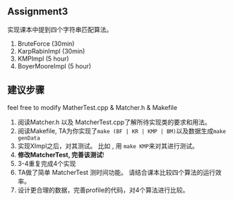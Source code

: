 ## Assignment3

实现课本中提到四个字符串匹配算法。

1.  BruteForce  (30min)
2.  KarpRabinImpl (30min)
3.  KMPImpl     (5 hour)
4.  BoyerMooreImpl  (5 hour)

## 建议步骤
feel free to modify MatherTest.cpp & Matcher.h & Makefile

1.  阅读Matcher.h 以及 MatcherTest.cpp了解所待实现类的要求和用法。
2.  阅读Makefile, TA为你实现了`make (BF | KR | KMP | BM)`以及数据生成`make genData` 
3.  实现XImpl之后，对其测试。  比如 , 用 `make KMP`来对其进行测试。  
4.  **修改MatcherTest, 完善该测试**!
5.  3-4重复完成4个实现
6.  TA做了简单 MatcherTest 测时间功能。 请结合课本比较四个算法的运行效率。 
7.  设计更合理的数据，完善profile的代码，对4个算法进行比较。